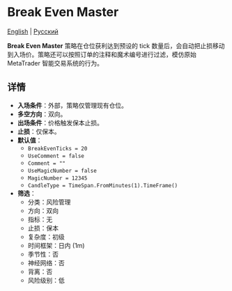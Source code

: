 # Break Even Master
[English](README.md) | [Русский](README_ru.md)

**Break Even Master** 策略在仓位获利达到预设的 tick 数量后，会自动把止损移动到入场价。策略还可以按照订单的注释和魔术编号进行过滤，模仿原始 MetaTrader 智能交易系统的行为。

## 详情
- **入场条件**：外部，策略仅管理现有仓位。
- **多空方向**：双向。
- **出场条件**：价格触发保本止损。
- **止损**：仅保本。
- **默认值**：
  - `BreakEvenTicks = 20`
  - `UseComment = false`
  - `Comment = ""`
  - `UseMagicNumber = false`
  - `MagicNumber = 12345`
  - `CandleType = TimeSpan.FromMinutes(1).TimeFrame()`
- **筛选**：
  - 分类：风险管理
  - 方向：双向
  - 指标：无
  - 止损：保本
  - 复杂度：初级
  - 时间框架：日内 (1m)
  - 季节性：否
  - 神经网络：否
  - 背离：否
  - 风险级别：低
